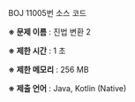 BOJ 11005번 소스 코드

<b>※ 문제 이름</b> : 진법 변환 2

<b>※ 제한 시간</b> : 1 초

<b>※ 제한 메모리</b> : 256 MB

<b>※ 제출 언어</b> : Java, Kotlin (Native)
